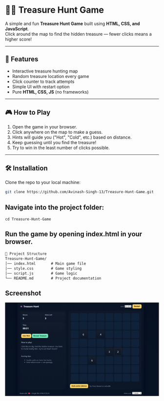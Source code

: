# 🏴‍☠️ Treasure Hunt Game

A simple and fun **Treasure Hunt Game** built using **HTML, CSS, and JavaScript**.  
Click around the map to find the hidden treasure — fewer clicks means a higher score!  

---

## 🚀 Features
- Interactive treasure hunting map  
- Random treasure location every game  
- Click counter to track attempts  
- Simple UI with restart option  
- Pure **HTML, CSS, JS** (no frameworks)

---

## 🎮 How to Play
1. Open the game in your browser.  
2. Click anywhere on the map to make a guess.  
3. Hints will guide you ("Hot", "Cold", etc.) based on distance.  
4. Keep guessing until you find the treasure!  
5. Try to win in the least number of clicks possible.  

---

## 🛠️ Installation
Clone the repo to your local machine:

```bash
git clone https://github.com/Avinash-Singh-13/Treasure-Hunt-Game.git
```
## Navigate into the project folder:
```
cd Treasure-Hunt-Game
```

## Run the game by opening index.html in your browser.
```
📂 Project Structure
Treasure-Hunt-Game/
│── index.html       # Main game file
│── style.css        # Game styling
│── script.js        # Game logic
└── README.md        # Project documentation
```
## Screenshot

![Game Screenshot](screenshot.png)
